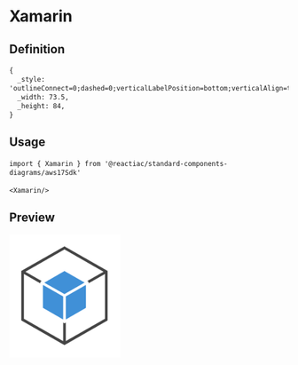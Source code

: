 # Xamarin

## Definition

```
{
  _style: 'outlineConnect=0;dashed=0;verticalLabelPosition=bottom;verticalAlign=top;align=center;html=1;shape=mxgraph.aws3.android;fillColor=#4090D7;gradientColor=none;',
  _width: 73.5,
  _height: 84,
}
```

## Usage

```
import { Xamarin } from '@reactiac/standard-components-diagrams/aws17Sdk'

<Xamarin/>
```

## Preview

<img src="./xamarin.png" width="200"/>
